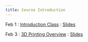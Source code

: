 ```yaml
---
title: Course Introduction
---
```


Feb 1
: [Introduction Class](https://youtu.be/A11XLdXDZRs)
  : [Slides](https://docs.google.com/presentation/d/1oQMAMq26brtt-u8xmhKm12v9NRYm8zZhlRAjpf6kRFg/edit?usp=sharing)

Feb 3
: [3D Printing Overview](#)
  : [Slides](#)

